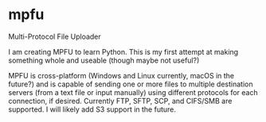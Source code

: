 # mpfu
Multi-Protocol File Uploader

I am creating MPFU to learn Python. This is my first attempt at making something whole and useable (though maybe not useful?) 

MPFU is cross-platform (Windows and Linux currently, macOS in the future?) and is capable of sending one or more files to multiple destination servers (from a text file or input manually) using different protocols for each connection, if desired. Currently FTP, SFTP, SCP, and CIFS/SMB are supported. I will likely add S3 support in the future.

